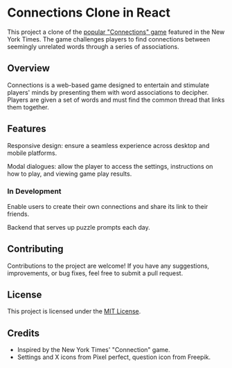 # Connections Clone in React

This project a clone of the [popular "Connections" game](https://www.nytimes.com/games/connections) featured in the New York Times. The game challenges players to find connections between seemingly unrelated words through a series of associations.

## Overview

Connections is a web-based game designed to entertain and stimulate players' minds by presenting them with word associations to decipher. Players are given a set of words and must find the common thread that links them together.

## Features

Responsive design: ensure a seamless experience across desktop and mobile platforms.

Modal dialogues: allow the player to access the settings, instructions on how to play, and viewing game play results.

### In Development

Enable users to create their own connections and share its link to their friends.

Backend that serves up puzzle prompts each day.

## Contributing
Contributions to the project are welcome! If you have any suggestions, improvements, or bug fixes, feel free to submit a pull request.

## License
This project is licensed under the [MIT License](https://opensource.org/license/mit).

## Credits

* Inspired by the New York Times' "Connection" game.
* Settings and X icons from Pixel perfect, question icon from Freepik.